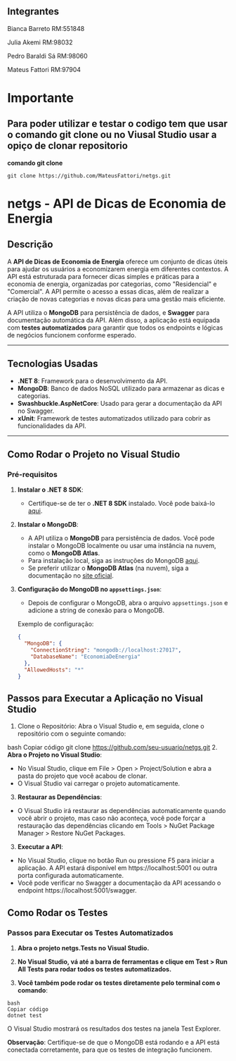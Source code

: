 ## Integrantes

Bianca Barreto RM:551848

Julia Akemi RM:98032

Pedro Baraldi Sá RM:98060

Mateus Fattori RM:97904

# Importante 

## **Para poder utilizar e testar o codigo tem que usar o comando git clone ou no Viusal Studio usar a opiço de clonar repositorio**

**comando git clone**

```
git clone https://github.com/MateusFattori/netgs.git
```


# netgs - API de Dicas de Economia de Energia

## Descrição

A **API de Dicas de Economia de Energia** oferece um conjunto de dicas úteis para ajudar os usuários a economizarem energia em diferentes contextos. A API está estruturada para fornecer dicas simples e práticas para a economia de energia, organizadas por categorias, como "Residencial" e "Comercial". A API permite o acesso a essas dicas, além de realizar a criação de novas categorias e novas dicas para uma gestão mais eficiente.

A API utiliza o **MongoDB** para persistência de dados, e **Swagger** para documentação automática da API. Além disso, a aplicação está equipada com **testes automatizados** para garantir que todos os endpoints e lógicas de negócios funcionem conforme esperado.

---

## Tecnologias Usadas

- **.NET 8**: Framework para o desenvolvimento da API.
- **MongoDB**: Banco de dados NoSQL utilizado para armazenar as dicas e categorias.
- **Swashbuckle.AspNetCore**: Usado para gerar a documentação da API no Swagger.
- **xUnit**: Framework de testes automatizados utilizado para cobrir as funcionalidades da API.

---

## Como Rodar o Projeto no Visual Studio

### **Pré-requisitos**

1. **Instalar o .NET 8 SDK**:
   - Certifique-se de ter o **.NET 8 SDK** instalado. Você pode baixá-lo [aqui](https://dotnet.microsoft.com/download/dotnet/8.0).

2. **Instalar o MongoDB**:
   - A API utiliza o **MongoDB** para persistência de dados. Você pode instalar o MongoDB localmente ou usar uma instância na nuvem, como o **MongoDB Atlas**.
   - Para instalação local, siga as instruções do MongoDB [aqui](https://www.mongodb.com/try/download/community).
   - Se preferir utilizar o **MongoDB Atlas** (na nuvem), siga a documentação no [site oficial](https://www.mongodb.com/cloud/atlas).

3. **Configuração do MongoDB no `appsettings.json`**:
   - Depois de configurar o MongoDB, abra o arquivo `appsettings.json` e adicione a string de conexão para o MongoDB.

   Exemplo de configuração:

   ```json
   {
     "MongoDB": {
       "ConnectionString": "mongodb://localhost:27017",
       "DatabaseName": "EconomiaDeEnergia"
     },
     "AllowedHosts": "*"
   }

## Passos para Executar a Aplicação no Visual Studio
1. Clone o Repositório: Abra o Visual Studio e, em seguida, clone o repositório com o seguinte comando:

bash
Copiar código
git clone https://github.com/seu-usuario/netgs.git
2. **Abra o Projeto no Visual Studio**:

- No Visual Studio, clique em File > Open > Project/Solution e abra a pasta do projeto que você acabou de clonar.
- O Visual Studio vai carregar o projeto automaticamente.
3. **Restaurar as Dependências**:

- O Visual Studio irá restaurar as dependências automaticamente quando você abrir o projeto, mas caso não aconteça, você pode forçar a restauração das dependências clicando em Tools > NuGet Package Manager > Restore NuGet Packages.
3. **Executar a API**:

- No Visual Studio, clique no botão Run ou pressione F5 para iniciar a aplicação. A API estará disponível em https://localhost:5001 ou outra porta configurada automaticamente.
- Você pode verificar no Swagger a documentação da API acessando o endpoint https://localhost:5001/swagger.

## Como Rodar os Testes

### Passos para Executar os Testes Automatizados

1. **Abra o projeto netgs.Tests no Visual Studio.**

2. **No Visual Studio, vá até a barra de ferramentas e clique em Test > Run All Tests para rodar todos os testes automatizados.**

3. **Você também pode rodar os testes diretamente pelo terminal com o comando**:
```
bash
Copiar código
dotnet test
```

O Visual Studio mostrará os resultados dos testes na janela Test Explorer.

**Observação**: Certifique-se de que o MongoDB está rodando e a API está conectada corretamente, para que os testes de integração funcionem.


